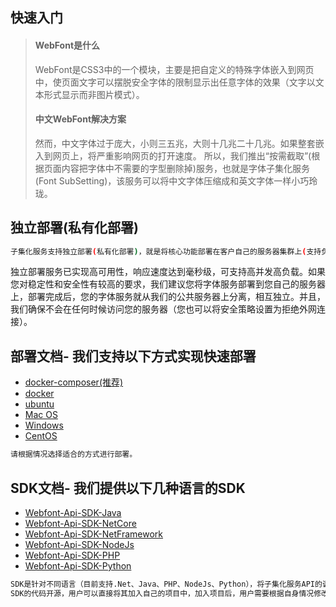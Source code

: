 ## 快速入门

> #### WebFont是什么
> WebFont是CSS3中的一个模块，主要是把自定义的特殊字体嵌入到网页中，使页面文字可以摆脱安全字体的限制显示出任意字体的效果（文字以文本形式显示而非图片模式）。
> #### 中文WebFont解决方案
> 然而，中文字体过于庞大，小则三五兆，大则十几兆二十几兆。如果整套嵌入到网页上，将严重影响网页的打开速度。
> 所以，我们推出“按需截取”(根据页面内容把字体中不需要的字型删除掉)服务，也就是字体子集化服务(Font SubSetting)，该服务可以将中文字体压缩成和英文字体一样小巧玲珑。

## 独立部署(私有化部署)
```sh
子集化服务支持独立部署(私有化部署)，就是将核心功能部署在客户自己的服务器集群上(支持负载均衡、支持K8S等)。

```

独立部署服务已实现高可用性，响应速度达到毫秒级，可支持高并发高负载。如果您对稳定性和安全性有较高的要求，我们建议您将字体服务部署到您自己的服务器上，部署完成后，您的字体服务就从我们的公共服务器上分离，相互独立。并且，我们确保不会在任何时候访问您的服务器（您也可以将安全策略设置为拒绝外网连接）。


## 部署文档- 我们支持以下方式实现快速部署


- [docker-composer(推荐)](docker-compose.md "docker-composer")
- [docker](docker.md "docker")
- [ubuntu](ubuntu.md "ubuntu")
- [Mac OS](macos.md "Mac OS")
- [Windows](windows.md "Mac OS")
- [CentOS](centos.md "CentOS")
  
```sh
请根据情况选择适合的方式进行部署。
```
## SDK文档- 我们提供以下几种语言的SDK

- [Webfont-Api-SDK-Java](sdk-java.md "Java")
- [Webfont-Api-SDK-NetCore](sdk-netcore.md "NetCore")
- [Webfont-Api-SDK-NetFramework](sdk-netframework.md "NetFramework")
- [Webfont-Api-SDK-NodeJs](sdk-nodejs.md "NodeJs")
- [Webfont-Api-SDK-PHP](sdk-php.md "PHP")
- [Webfont-Api-SDK-Python](sdk-python.md "Python")
```sh
SDK是针对不同语言（目前支持.Net、Java、PHP、NodeJs、Python），将子集化服务API的调用方法打包封装，制作成方便用户调用的工具包。
SDK的代码开源，用户可以直接将其加入自己的项目中，加入项目后，用户需要根据自身情况修改源码中的存储方法，使API返回的字体文件能够保存在用户自己的存储空间里。
```

